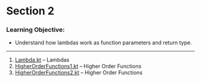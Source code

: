 # Section 2

### Learning Objective:

- Understand how lambdas work as function parameters and return type.

---

1. [Lambda.kt](./Lambda.kt) – Lambdas
2. [HigherOrderFunctions1.kt](./HigherOrderFunction1.kt) – Higher Order Functions
3. [HigherOrderFunctions2.kt](./HigherOrderFunction2.kt) – Higher Order Functions
